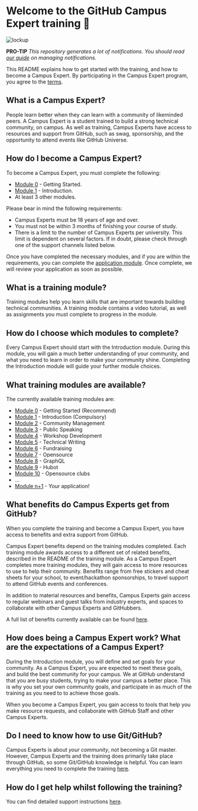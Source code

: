 # Welcome to the GitHub Campus Expert training 🚩

![lockup](https://user-images.githubusercontent.com/1790822/28984617-e789fa78-792c-11e7-9c9f-17c23a70e6cc.png)

**PRO-TIP** _This repository generates a lot of notifications. You should read [our guide](docs/managing-notifications.md) on managing notifications._

This README explains how to get started with the training, and how to become a Campus Expert. By participating in the Campus Expert program, you agree to the [terms](https://education.github.com/experts/terms).

## What is a Campus Expert?

People learn better when they can learn with a community of likeminded peers. A Campus Expert is a student trained to build a strong technical community, on campus. As well as training, Campus Experts have access to resources and support from GitHub, such as swag, sponsorship, and the opportunity to attend events like GitHub Universe.

## How do I become a Campus Expert?

To become a Campus Expert, you must complete the following:

- [Module 0](/0-start-here) - Getting Started.
- [Module 1](/1-introduction) - Introduction.
- At least 3 other modules.

Please bear in mind the following requirements:

- Campus Experts must be 18 years of age and over.
- You must not be within 3 months of finishing your course of study.
- There is a limit to the number of Campus Experts per university. This limit is dependent on several factors. If in doubt, please check through one of the support channels listed below.

Once you have completed the necessary modules, and if you are within the requirements, you can complete the [application module](/n+1-application). Once complete, we will review your application as soon as possible.

## What is a training module?

Training modules help you learn skills that are important towards building technical communities. A training module contains a video tutorial, as well as assignments you must complete to progress in the module.

## How do I choose which modules to complete?

Every Campus Expert should start with the Introduction module. During this module, you will gain a much better understanding of your community, and what you need to learn in order to make your community shine. Completing the Introduction module will guide your further module choices.

## What training modules are available?

The currently available training modules are:
- [Module 0](/0-start-here) - Getting Started (Recommend)
- [Module 1](/1-introduction) - Introduction (Compulsory)
- [Module 2](/2-community-management) - Community Management
- [Module 3](/3-public-speaking) - Public Speaking
- [Module 4](/4-workshop-development) - Workshop Development
- [Module 5](/5-technical-writing) - Technical Writing
- [Module 6](/6-fundraising) - Fundraising
- [Module 7](/7-opensource) - Opensource
- [Module 8](/8-graphql) - GraphQL
- [Module 9](/9-hubot) - Hubot
- [Module 10](/10-opensource-clubs) - Opensource clubs
- ...
- [Module n+1](/n+1-application) - Your application!


## What benefits do Campus Experts get from GitHub?

When you complete the training and become a Campus Expert, you have access to benefits and extra support from GitHub.

Campus Expert benefits depend on the training modules completed. Each training module awards access to a different set of related benefits, described in the README of the training module. As a Campus Expert completes more training modules, they will gain access to more resources to use to help their community. Benefits range from free stickers and cheat sheets for your school, to event/hackathon sponsorships, to travel support to attend GitHub events and conferences.

In addition to material resources and benefits, Campus Experts gain access to regular webinars and guest talks from industry experts, and spaces to collaborate with other Campus Experts and GitHubbers.

A full list of benefits currently available can be found [here](docs/benefits.md).

## How does being a Campus Expert work? What are the expectations of a Campus Expert?

During the Introduction module, you will define and set goals for your community. As a Campus Expert, you are expected to meet these goals, and build the best community for your campus. We at GitHub understand that you are busy students, trying to make your campus a better place. This is why you set your own community goals, and participate in as much of the training as you need to to achieve those goals.

When you become a Campus Expert, you gain access to tools that help you make resource requests, and collaborate with GitHub Staff and other Campus Experts.

## Do I need to know how to use Git/GitHub?

Campus Experts is about _your community_, not becoming a Git master. However, Campus Experts and the training does primarily take place through GitHub, so some Git/GitHub knowledge is helpful. You can learn everything you need to complete the training [here](https://services.github.com/on-demand/intro-to-github/).

## How do I get help whilst following the training?

You can find detailed support instructions [here](.github/SUPPORT.md).
